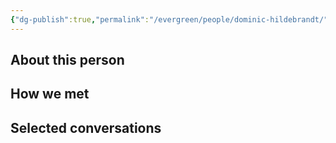 ```yaml
---
{"dg-publish":true,"permalink":"/evergreen/people/dominic-hildebrandt/","title":"graduate student","tags":["people","potential_fellow","ERL_2025_meeting"]}
---
```


## About this person


## How we met


## Selected conversations
